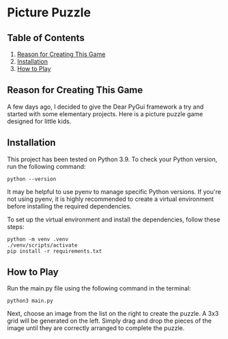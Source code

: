# Picture Puzzle

## Table of Contents
1. [Reason for Creating This Game](#reason-for-creating-this-game)
2. [Installation](#installation)
3. [How to Play](#how-to-play)

## Reason for Creating This Game
A few days ago, I decided to give the Dear PyGui framework a try and started with some elementary projects. Here is a picture puzzle game designed for little kids.

## Installation
This project has been tested on Python 3.9. To check your Python version, run the following command:

```commandline
python --version
```
It may be helpful to use pyenv to manage specific Python versions. If you're not using pyenv, it is highly recommended to create a virtual environment before installing the required dependencies.

To set up the virtual environment and install the dependencies, follow these steps:
```commandline
python -m venv .venv
./venv/scripts/activate
pip install -r requirements.txt
```
## How to Play
Run the main.py file using the following command in the terminal:
```commandline
python3 main.py
```
Next, choose an image from the list on the right to create the puzzle. A 3x3 grid will be generated on the left. Simply drag and drop the pieces of the image until they are correctly arranged to complete the puzzle.
